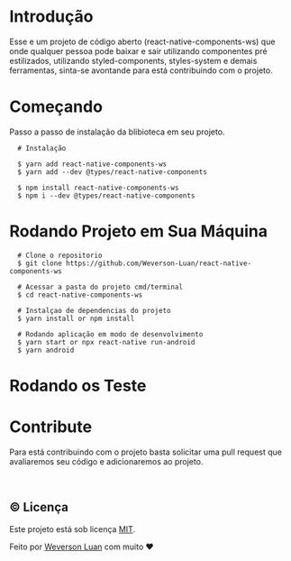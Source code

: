# Introdução

Esse e um projeto de código aberto (react-native-components-ws) que onde qualquer pessoa pode baixar
e sair utilizando componentes pré estilizados, utilizando styled-components, styles-system e demais ferramentas,
sinta-se avontande para está contribuindo com o projeto.

# Começando

Passo a passo de instalação da blibioteca em seu projeto.

```
  # Instalação

  $ yarn add react-native-components-ws
  $ yarn add --dev @types/react-native-components

  $ npm install react-native-components-ws
  $ npm i --dev @types/react-native-components
```

# Rodando Projeto em Sua Máquina

```
  # Clone o repositorio
  $ git clone https://github.com/Weverson-Luan/react-native-components-ws

  # Acessar a pasta do projeto cmd/terminal
  $ cd react-native-components-ws

  # Instalçao de dependencias do projeto
  $ yarn install or npm install

  # Rodando aplicação em modo de desenvolvimento
  $ yarn start or npx react-native run-android
  $ yarn android
```

# Rodando os Teste

# Contribute

Para está contribuindo com o projeto basta solicitar uma pull request que avaliaremos seu código e adicionaremos ao projeto.

&nbsp;

## ©️ Licença

Este projeto está sob licença [MIT](./LICENSE).

Feito por [Weverson Luan](https://www.linkedin.com/in/weverson-luan-de-sousa-1969a81b0/) com muito ❤️
